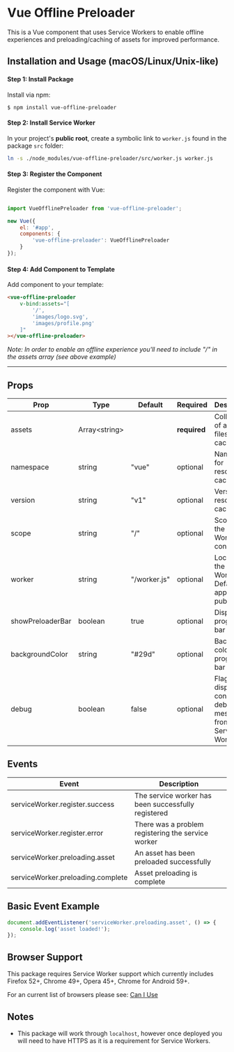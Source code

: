 # Vue Offline Preloader

This is a Vue component that uses Service Workers to enable offline experiences and preloading/caching of assets for improved performance. 

## Installation and Usage (macOS/Linux/Unix-like)

#### Step 1: Install Package

Install via npm:

```
$ npm install vue-offline-preloader
```

#### Step 2: Install Service Worker

In your project's **public root**, create a symbolic link to `worker.js` found in the package `src` folder:

```bash
ln -s ./node_modules/vue-offline-preloader/src/worker.js worker.js
```

#### Step 3: Register the Component

Register the component with Vue:

```javascript

import VueOfflinePreloader from 'vue-offline-preloader';

new Vue({
    el: '#app',
    components: {
        'vue-offline-preloader': VueOfflinePreloader
    }
});
```

#### Step 4: Add Component to Template

Add component to your template:

```html
<vue-offline-preloader 
    v-bind:assets="[
        '/',
        'images/logo.svg',
        'images/profile.png'
    ]"
></vue-offline-preloader>
```
_Note: In order to enable an offline experience you'll need to include "/" in the assets array (see above example)_

---

## Props

| Prop             | Type                  | Default      | Required     | Description  |
| ---------------- |-----------------------| -------------|--------------|--------------|
| assets           | Array&lt;string&gt;   |              | **required** | Collection of asset files to be cached |
| namespace        | string                | "vue"        | optional     | Namespace for resource cache |
| version          | string                | "v1"         | optional     | Version of resource cache |
| scope            | string                | "/"          | optional     | Scope of the Sevice Worker's control |
| worker           | string                | "/worker.js" | optional     | Location of the Service Worker file. Defaults to app's public root |
| showPreloaderBar | boolean               | true         | optional     | Display progress bar |
| backgroundColor  | string                | "#29d"       | optional     | Background colour of progress bar |
| debug            | boolean               | false        | optional     | Flag to display console.log debugging messages from Service Worker |

## Events

| Event                              | Description  |
| -----------------------------------|--------------|
| serviceWorker.register.success     | The service worker has been successfully registered  |
| serviceWorker.register.error       | There was a problem registering the service worker  |
| serviceWorker.preloading.asset     | An asset has been preloaded successfully  |
| serviceWorker.preloading.complete  | Asset preloading is complete  |


## Basic Event Example

```javascript
document.addEventListener('serviceWorker.preloading.asset', () => {
    console.log('asset loaded!');
});
```
<!-- 
## Tests

```bash
npm test
```

```bash
npm test -- --verbose
``` -->

## Browser Support

This package requires Service Worker support which currently includes Firefox 52+, Chrome 49+, Opera 45+, Chrome for Android 59+.

For an current list of browsers please see: [Can I Use](http://caniuse.com/#feat=serviceworkers)

## Notes

- This package will work through `localhost`, however once deployed you will need to have HTTPS as it is a requirement for Service Workers.